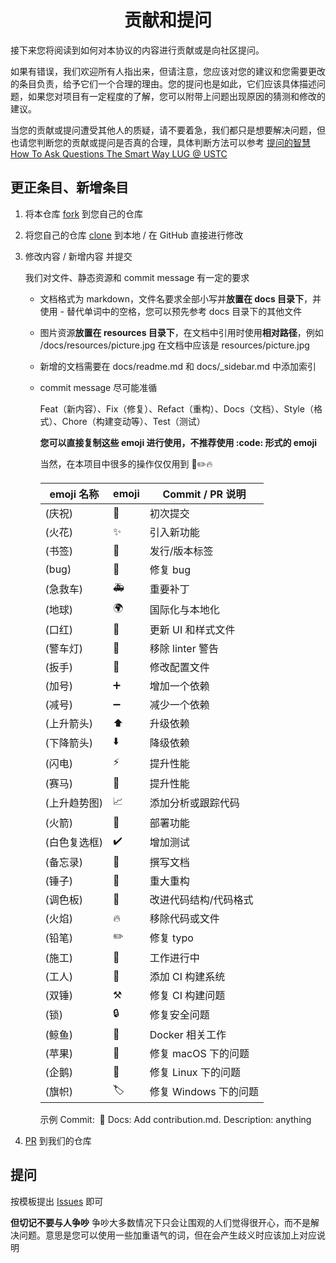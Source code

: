 <h1 align="center">贡献和提问</h1>

接下来您将阅读到如何对本协议的内容进行贡献或是向社区提问。

如果有错误，我们欢迎所有人指出来，但请注意，您应该对您的建议和您需要更改的条目负责，给予它们一个合理的理由。您的提问也是如此，它们应该具体描述问题，如果您对项目有一定程度的了解，您可以附带上问题出现原因的猜测和修改的建议。

当您的贡献或提问遭受其他人的质疑，请不要着急，我们都只是想要解决问题，但也请您判断您的贡献或提问是否真的合理，具体判断方法可以参考 [提问的智慧 How To Ask Questions The Smart Way LUG @ USTC](https://lug.ustc.edu.cn/wiki/doc/smart-questions/)

## 更正条目、新增条目

1. 将本仓库 [fork](https://docs.github.com/en/get-started/quickstart/fork-a-repo) 到您自己的仓库

2. 将您自己的仓库 [clone](https://github.com/git-guides/git-clone) 到本地 / 在 GitHub 直接进行修改

3. 修改内容 / 新增内容 并提交

   我们对文件、静态资源和 commit message 有一定的要求

   - 文档格式为 markdown，文件名要求全部小写并**放置在 docs 目录下**，并使用 - 替代单词中的空格，您可以预先参考 docs 目录下的其他文件

   - 图片资源**放置在 resources 目录下**，在文档中引用时使用**相对路径**，例如 /docs/resources/picture.jpg 在文档中应该是 resources/picture.jpg

   - 新增的文档需要在 docs/readme.md 和 docs/\_sidebar.md 中添加索引

   - commit message 尽可能准循

     Feat（新内容）、Fix（修复）、Refact（重构）、Docs（文档）、Style（格式）、Chore（构建变动等）、Test（测试）

     **您可以直接复制这些 emoji 进行使用，不推荐使用 :code: 形式的 emoji**

     当然，在本项目中很多的操作仅仅用到 📝✏️🔥

     | emoji 名称   | emoji | Commit / PR 说明      |
     | ------------ | ----- | --------------------- |
     | (庆祝)       | 🎉    | 初次提交              |
     | (火花)       | ✨    | 引入新功能            |
     | (书签)       | 🔖    | 发行/版本标签         |
     | (bug)        | 🐛    | 修复 bug              |
     | (急救车)     | 🚑    | 重要补丁              |
     | (地球)       | 🌍    | 国际化与本地化        |
     | (口红)       | 💄    | 更新 UI 和样式文件    |
     | (警车灯)     | 🚨    | 移除 linter 警告      |
     | (扳手)       | 🔧    | 修改配置文件          |
     | (加号)       | ➕    | 增加一个依赖          |
     | (减号)       | ➖    | 减少一个依赖          |
     | (上升箭头)   | ⬆️    | 升级依赖              |
     | (下降箭头)   | ⬇️    | 降级依赖              |
     | (闪电)       | ⚡️   | 提升性能              |
     | (赛马)       | 🐎    | 提升性能              |
     | (上升趋势图) | 📈    | 添加分析或跟踪代码    |
     | (火箭)       | 🚀    | 部署功能              |
     | (白色复选框) | ✔️    | 增加测试              |
     | (备忘录)     | 📝    | 撰写文档              |
     | (锤子)       | 🔨    | 重大重构              |
     | (调色板)     | 🎨    | 改进代码结构/代码格式 |
     | (火焰)       | 🔥    | 移除代码或文件        |
     | (铅笔)       | ✏️    | 修复 typo             |
     | (施工)       | 🚧    | 工作进行中            |
     | (工人)       | 👷    | 添加 CI 构建系统      |
     | (双锤)       | ⚒️    | 修复 CI 构建问题      |
     | (锁)         | 🔒    | 修复安全问题          |
     | (鲸鱼)       | 🐳    | Docker 相关工作       |
     | (苹果)       | 🍎    | 修复 macOS 下的问题   |
     | (企鹅)       | 🐧    | 修复 Linux 下的问题   |
     | (旗帜)       | 🏷️    | 修复 Windows 下的问题 |

     示例
     Commit: ​ 📝 Docs: Add contribution.md.
     Description: anything

4. [PR](https://docs.github.com/en/pull-requests/collaborating-with-pull-requests/proposing-changes-to-your-work-with-pull-requests/about-pull-requests#:~:text=Pull%20requests%20let%20you%20tell%20others%20about%20changes,your%20changes%20are%20merged%20into%20the%20base%20branch.) 到我们的仓库

## 提问

按模板提出 [Issues](https://github.com/CatkatPowered/kat-protocol/issues) 即可

**但切记不要与人争吵** 争吵大多数情况下只会让围观的人们觉得很开心，而不是解决问题。意思是您可以使用一些加重语气的词，但在会产生歧义时应该加上对应说明
